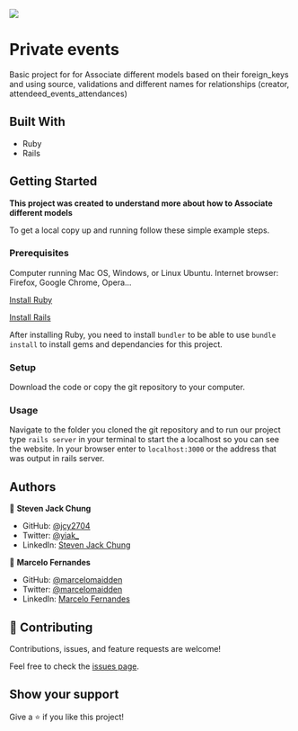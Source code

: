![](https://img.shields.io/badge/Microverse-blueviolet)

# Private events

Basic project for for Associate different models based on their foreign_keys and using source, validations and different names for relationships (creator, attendeed_events_attendances)

## Built With

- Ruby
- Rails

## Getting Started

**This project was created to understand more about how to Associate different models**


To get a local copy up and running follow these simple example steps.

### Prerequisites
Computer running Mac OS, Windows, or Linux Ubuntu.
Internet browser: Firefox, Google Chrome, Opera...

[Install Ruby](https://www.theodinproject.com/courses/ruby-programming/lessons/installing-ruby-ruby-programming)

[Install Rails](https://www.theodinproject.com/courses/ruby-on-rails/lessons/your-first-rails-application-ruby-on-rails)

After installing Ruby, you need to install `bundler` to be able to use `bundle install` to install gems and dependancies for this project.

### Setup
Download the code or copy the git repository to your computer.

### Usage
Navigate to the folder you cloned the git repository and to run our project type `rails server` in your terminal to start the a localhost so you can see the website. In your browser enter to `localhost:3000` or the address that was output in rails server.


## Authors

👤 **Steven Jack Chung**

- GitHub: [@jcy2704](https://github.com/jcy2704)
- Twitter: [@yiak_](https://twitter.com/yiak_)
- LinkedIn: [Steven Jack Chung](https://linkedin.com/in/stevenjchung)

👤 **Marcelo Fernandes**

- GitHub: [@marcelomaidden](https://github.com/marcelomaidden)
- Twitter: [@marcelomaidden](https://twitter.com/marcelomaidden)
- LinkedIn: [Marcelo Fernandes](https://linkedin.com/in/marcelofernandesdearaujo)

## 🤝 Contributing

Contributions, issues, and feature requests are welcome!

Feel free to check the [issues page](https://github.com/marcelomaidden/private-events/issues).

## Show your support

Give a ⭐️ if you like this project!